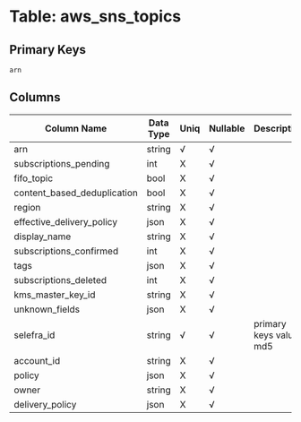 # Table: aws_sns_topics

## Primary Keys 

```
arn
```


## Columns 

|  Column Name   |  Data Type  | Uniq | Nullable | Description | 
|  ----  | ----  | ----  | ----  | ---- | 
| arn | string | √ | √ |  | 
| subscriptions_pending | int | X | √ |  | 
| fifo_topic | bool | X | √ |  | 
| content_based_deduplication | bool | X | √ |  | 
| region | string | X | √ |  | 
| effective_delivery_policy | json | X | √ |  | 
| display_name | string | X | √ |  | 
| subscriptions_confirmed | int | X | √ |  | 
| tags | json | X | √ |  | 
| subscriptions_deleted | int | X | √ |  | 
| kms_master_key_id | string | X | √ |  | 
| unknown_fields | json | X | √ |  | 
| selefra_id | string | √ | √ | primary keys value md5 | 
| account_id | string | X | √ |  | 
| policy | json | X | √ |  | 
| owner | string | X | √ |  | 
| delivery_policy | json | X | √ |  | 


